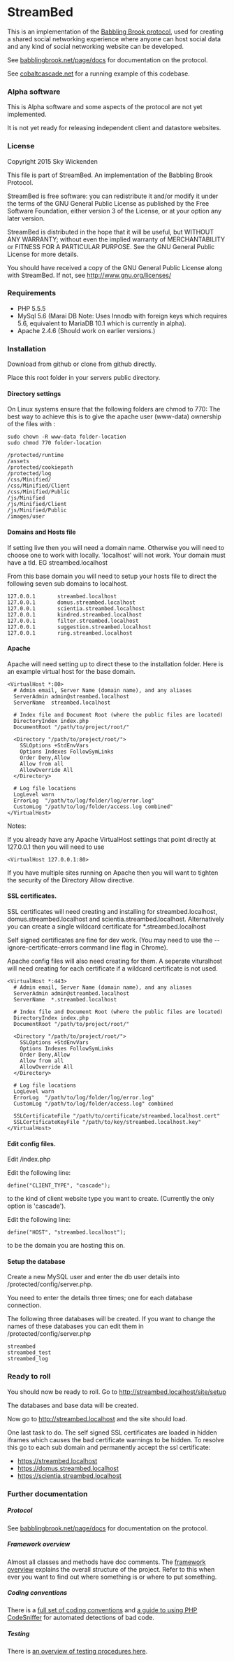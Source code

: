 # StreamBed

This is an implementation of the [Babbling Brook protocol](http://babblingbrook.net), used for creating a shared social networking experience where anyone can host social data and any kind of social networking website can be developed.

See [babblingbrook.net/page/docs](http://babblingbrook.net/page/docs) for documentation on the protocol.

See [cobaltcascade.net](http://cobaltcascade.net) for a running example of this codebase.

### Alpha software

This is Alpha software and some aspects of the protocol are not yet implemented.

It is not yet ready for releasing independent client and datastore websites.

### License

Copyright 2015 Sky Wickenden

This file is part of StreamBed.
An implementation of the Babbling Brook Protocol.

StreamBed is free software: you can redistribute it and/or modify
it under the terms of the GNU General Public License as published by
the Free Software Foundation, either version 3 of the License, or
at your option any later version.

StreamBed is distributed in the hope that it will be useful,
but WITHOUT ANY WARRANTY; without even the implied warranty of
MERCHANTABILITY or FITNESS FOR A PARTICULAR PURPOSE.  See the
GNU General Public License for more details.

You should have received a copy of the GNU General Public License
along with StreamBed.  If not, see <http://www.gnu.org/licenses/>


### Requirements

* PHP 5.5.5
* MySql 5.6
(Marai DB Note: Uses Innodb with foreign keys which requires 5.6, equivalent to MariaDB 10.1 which is currently in alpha).
* Apache 2.4.6 (Should work on earlier versions.)


### Installation

Download from github or clone from github directly.

Place this root folder in your servers public directory.

#### Directory settings

On Linux systems ensure that the following folders are chmod to 770:
The best way to achieve this is to give the apache user (www-data) ownership of the files with :

```
sudo chown -R www-data folder-location
sudo chmod 770 folder-location
```

```
/protected/runtime
/assets
/protected/cookiepath
/protected/log
/css/Minified/
/css/Minified/Client
/css/Minified/Public
/js/Minified
/js/Minified/Client
/js/Minified/Public
/images/user
```

#### Domains and Hosts file

If setting live then you will need a domain name. Otherwise you will need to choose one to work with locally.
'localhost' will not work. Your domain must have a tld. EG streambed.localhost

From this base domain you will need to setup your hosts file to direct the following seven sub domains to localhost.
```
127.0.0.1       streambed.localhost
127.0.0.1       domus.streambed.localhost
127.0.0.1       scientia.streambed.localhost
127.0.0.1       kindred.streambed.localhost
127.0.0.1       filter.streambed.localhost
127.0.0.1       suggestion.streambed.localhost
127.0.0.1       ring.streambed.localhost
```

#### Apache

Apache will need setting up to direct these to the installation folder.
Here is an example virtual host for the base domain.
```
<VirtualHost *:80>
  # Admin email, Server Name (domain name), and any aliases
  ServerAdmin admin@streambed.localhost
  ServerName  streambed.localhost

  # Index file and Document Root (where the public files are located)
  DirectoryIndex index.php
  DocumentRoot "/path/to/project/root/"

  <Directory "/path/to/project/root/">
    SSLOptions +StdEnvVars
    Options Indexes FollowSymLinks
    Order Deny,Allow
    Allow from all
    AllowOverride All
  </Directory>  

  # Log file locations
  LogLevel warn
  ErrorLog  "/path/to/log/folder/log/error.log"
  CustomLog "/path/to/log/folder/access.log combined"
</VirtualHost>
```

Notes: 

If you already have any Apache VirtualHost settings that point directly at 127.0.0.1 then you will need to use
```
<VirtualHost 127.0.0.1:80>
```
If you have multiple sites running on Apache then you will want to tighten the security of the Directory Allow directive.

#### SSL certificates.

SSL certificates will need creating and installing for streambed.localhost, domus.streambed.localhost and scientia.streambed.localhost. Alternatively you can create a single wildcard certificate for *.streambed.localhost

Self signed certificates are fine for dev work. (You may need to use the --ignore-certificate-errors command line flag in Chrome).

Apache config files will also need creating for them. A seperate vituralhost will need creating for each certificate if a wildcard certificate is not used.
```
<VirtualHost *:443>
  # Admin email, Server Name (domain name), and any aliases
  ServerAdmin admin@streambed.localhost
  ServerName  *.streambed.localhost

  # Index file and Document Root (where the public files are located)
  DirectoryIndex index.php
  DocumentRoot "/path/to/project/root/"

  <Directory "/path/to/project/root/">
    SSLOptions +StdEnvVars
    Options Indexes FollowSymLinks
    Order Deny,Allow
    Allow from all
    AllowOverride All
  </Directory>  

  # Log file locations
  LogLevel warn
  ErrorLog  "/path/to/log/folder/log/error.log"
  CustomLog "/path/to/log/folder/access.log" combined

  SSLCertificateFile "/path/to/certificate/streambed.localhost.cert"
  SSLCertificateKeyFile "/path/to/key/streambed.localhost.key"
</VirtualHost>
```

#### Edit config files.

Edit /index.php

Edit the following line:
```
define("CLIENT_TYPE", "cascade");
```
to the kind of client website type you want to create.
(Currently the only option is 'cascade').

Edit the following line:
```
define("HOST", "streambed.localhost");
```
to be the domain you are hosting this on.


#### Setup the database

Create a new MySQL user and enter the db user details into /protected/config/server.php.

You need to enter the details three times; one for each database connection.

The following three databases will be created. If you want to change the names of these databases you can edit them in
/protected/config/server.php
```
streambed
streambed_test
streambed_log
```

### Ready to roll

You should now be ready to roll. Go to http://streambed.localhost/site/setup

The databases and base data will be created.

Now go to http://streambed.localhost and the site should load.

One last task to do. The self signed SSL certificates are loaded in hidden iframes which causes the bad certificate warnings to be hidden. To resolve this go to each sub domain and permanently accept the ssl certificate:

* https://streambed.localhost
* https://domus.streambed.localhost
* https://scientia.streambed.localhost


### Further documentation

##### Protocol

See [babblingbrook.net/page/docs](http://babblingbrook.net/page/docs) for documentation on the protocol.

##### Framework overview

Almost all classes and methods have doc comments. The [framework overview](/protected/documentation/FrameworkOverview.md) explains the overall structure of the
project. Refer to this when ever you want to find out where something is or where to put something.

##### Coding conventions

There is a [full set of coding conventions](/protected/documentation/coding_conventions) and [a guide to using PHP CodeSniffer](/protected/documentation/coding_conventions/code_sniffer_standards/setting_up_code_sniffer.md) for automated detections of bad code.

##### Testing

There is [an overview of testing procedures here](/protected/documentation/Testing.md).
